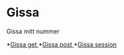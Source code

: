 Gissa
=========================
Gissa mitt nummer

*[Gissa get ](gissa/get)
*[Gissa post ](gissa/post)
*[Gissa session ](gissa/session)

